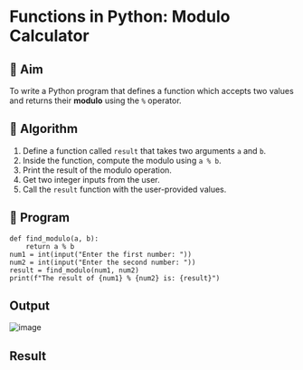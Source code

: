 # Functions in Python: Modulo Calculator

## 🎯 Aim
To write a Python program that defines a function which accepts two values and returns their **modulo** using the `%` operator.

## 🧠 Algorithm
1. Define a function called `result` that takes two arguments `a` and `b`.
2. Inside the function, compute the modulo using `a % b`.
3. Print the result of the modulo operation.
4. Get two integer inputs from the user.
5. Call the `result` function with the user-provided values.

## 🧾 Program
```
def find_modulo(a, b):
    return a % b
num1 = int(input("Enter the first number: "))
num2 = int(input("Enter the second number: "))
result = find_modulo(num1, num2)
print(f"The result of {num1} % {num2} is: {result}")
```



## Output
![image](https://github.com/user-attachments/assets/f58a926c-98b4-4747-8a21-851a404f43d2)


## Result
